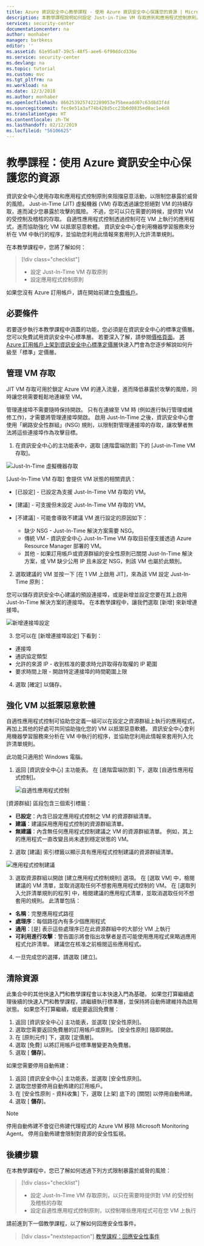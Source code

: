 ```yaml
---
title: Azure 資訊安全中心教學課程 - 使用 Azure 資訊安全中心保護您的資源 | Microsoft Docs
description: 本教學課程說明如何設定 Just-in-Time VM 存取原則和應用程式控制原則。
services: security-center
documentationcenter: na
author: monhaber
manager: barbkess
editor: ''
ms.assetid: 61e95a87-39c5-48f5-aee6-6f90ddcd336e
ms.service: security-center
ms.devlang: na
ms.topic: tutorial
ms.custom: mvc
ms.tgt_pltfrm: na
ms.workload: na
ms.date: 12/3/2018
ms.author: monhaber
ms.openlocfilehash: 8662539257422289053e75beeadd07c63d8d3f4d
ms.sourcegitcommit: fec0e51a3af74b428d5cc23b6d0835ed0ac1e4d8
ms.translationtype: HT
ms.contentlocale: zh-TW
ms.lasthandoff: 02/12/2019
ms.locfileid: "56106625"
---
```

# <a name="tutorial-protect-your-resources-with-azure-security-center"></a>教學課程：使用 Azure 資訊安全中心保護您的資源
資訊安全中心使用存取和應用程式控制原則來阻擋惡意活動，以限制您暴露於威脅的風險。 Just-in-Time (JIT) 虛擬機器 (VM) 存取透過讓您拒絕對 VM 的持續存取，進而減少您暴露於攻擊的風險。 不過，您可以只在需要的時候，提供對 VM 的受控制及稽核的存取。 自適性應用程式控制透過控制可在 VM 上執行的應用程式，進而協助強化 VM 以抵禦惡意軟體。 資訊安全中心會利用機器學習服務來分析在 VM 中執行的程序，並協助您利用此情報來套用列入允許清單規則。

在本教學課程中，您將了解如何：

> [!div class="checklist"]
> * 設定 Just-In-Time VM 存取原則
> * 設定應用程式控制原則

如果您沒有 Azure 訂用帳戶，請在開始前建立[免費帳戶](https://azure.microsoft.com/pricing/free-trial/)。

## <a name="prerequisites"></a>必要條件
若要逐步執行本教學課程中涵蓋的功能，您必須是在資訊安全中心的標準定價層。 您可以免費試用資訊安全中心標準層。 若要深入了解，請參閱[價格頁面](https://azure.microsoft.com/pricing/details/security-center/)。 [將 Azure 訂用帳戶上架到資訊安全中心標準定價層](security-center-get-started.md)快速入門會為您逐步解說如何升級至「標準」定價層。

## <a name="manage-vm-access"></a>管理 VM 存取
JIT VM 存取可用於鎖定 Azure VM 的連入流量，進而降低暴露於攻擊的風險，同時讓您視需要輕鬆地連線至 VM。

管理連接埠不需要隨時保持開啟。 只有在連線至 VM 時 (例如進行執行管理或維修工作)，才需要將管理連接埠開啟。 啟用 Just-In-Time 之後，資訊安全中心會使用「網路安全性群組」(NSG) 規則，以限制對管理連接埠的存取，讓攻擊者無法將這些連接埠作為攻擊目標。

1. 在資訊安全中心的主功能表中，選取 [進階雲端防禦] 下的 [Just-in-Time VM 存取]。

  ![Just-In-Time 虛擬機器存取][1]

  [Just-In-Time VM 存取] 會提供 VM 狀態的相關資訊：

  - [已設定] - 已設定為支援 Just-In-Time VM 存取的 VM。
  - [建議] - 可支援但未設定 Just-In-Time VM 存取的 VM。
  - [不建議] - 可能會導致不建議 VM 進行設定的原因如下：

    - 缺少 NSG - Just-In-Time 解決方案需要 NSG。
    - 傳統 VM - 資訊安全中心 Just-In-Time VM 存取目前僅支援透過 Azure Resource Manager 部署的 VM。
    - 其他 - 如果訂用帳戶或資源群組的安全性原則已關閉 Just-In-Time 解決方案，或 VM 缺少公用 IP 且未設定 NSG，則該 VM 也屬於此類別。

2. 選取建議的 VM 並按一下 [在 1 VM 上啟用 JIT]，來為該 VM 設定 Just-In-Time 原則：

  您可以儲存資訊安全中心建議的預設連接埠，或是新增並設定您要在其上啟用 Just-In-Time 解決方案的連接埠。 在本教學課程中，讓我們選取 [新增] 來新增連接埠。

  ![新增連接埠設定][2]

3. 您可以在 [新增連接埠設定] 下看到：

  - 連接埠
  - 通訊協定類型
  - 允許的來源 IP - 收到核准的要求時允許取得存取權的 IP 範圍
  - 要求時間上限 - 開啟特定連接埠的時間範圍上限

4. 選取 [確定] 以儲存。

## <a name="harden-vms-against-malware"></a>強化 VM 以抵禦惡意軟體
自適性應用程式控制可協助您定義一組可以在設定之資源群組上執行的應用程式，再加上其他的好處可共同協助強化您的 VM 以抵禦惡意軟體。 資訊安全中心會利用機器學習服務來分析在 VM 中執行的程序，並協助您利用此情報來套用列入允許清單規則。

此功能只適用於 Windows 電腦。

1. 返回 [資訊安全中心] 主功能表。 在 [進階雲端防禦] 下，選取 [自適性應用程式控制]。

   ![自適性應用程式控制][3]

  [資源群組] 區段包含三個索引標籤：

  - **已設定**：內含已設定應用程式控制之 VM 的資源群組清單。
  - **建議**：建議採用應用程式控制的資源群組清單。
  - **無建議**：內含無任何應用程式控制建議之 VM 的資源群組清單。 例如，其上的應用程式一直改變且尚未達到穩定狀態的 VM。

2. 選取 [建議] 索引標籤以顯示具有應用程式控制建議的資源群組清單。

  ![應用程式控制建議][4]

3. 選取資源群組以開啟 [建立應用程式控制規則] 選項。 在 [選取 VM] 中，檢閱建議的 VM 清單，並取消選取任何不想套用應用程式控制的 VM。 在 [選取列入允許清單規則的程序] 中，檢閱建議的應用程式清單，並取消選取任何不想套用的規則。 此清單包括：

  - **名稱**：完整應用程式路徑
  - **處理序**：每個路徑內有多少個應用程式
  - **通用**：[是] 表示這些處理序已在此資源群組中的大部分 VM 上執行
  - **可利用進行攻擊**：警告圖示將會指出攻擊者是否可能使用應用程式來略過應用程式允許清單。 建議您在核准之前檢閱這些應用程式。

4. 一旦完成您的選擇，請選取 [建立]。

## <a name="clean-up-resources"></a>清除資源
此集合中的其他快速入門和教學課程會以本快速入門為基礎。 如果您打算繼續處理後續的快速入門和教學課程，請繼續執行標準層，並保持將自動佈建維持為啟用狀態。 如果您不打算繼續，或是要返回免費層：

1. 返回 [資訊安全中心] 主功能表，並選取 [安全性原則]。
2. 選取您需要返回免費層的訂用帳戶或原則。 [安全性原則] 隨即開啟。
3. 在 [原則元件] 下，選取 [定價層]。
4. 選取 [免費] 以將訂用帳戶從標準層變更為免費層。
5. 選取 [ **儲存**]。

如果您需要停用自動佈建：

1. 返回 [資訊安全中心] 主功能表，並選取 [安全性原則]。
2. 選取您想要停用自動佈建的訂用帳戶。
3. 在 [安全性原則 - 資料收集] 下，選取 [上架] 底下的 [關閉] 以停用自動佈建。
4. 選取 [ **儲存**]。

>[!NOTE]
> 停用自動佈建不會從已佈建代理程式的 Azure VM 移除 Microsoft Monitoring Agent。 停用自動佈建會限制對資源的安全性監視。
>

## <a name="next-steps"></a>後續步驟
在本教學課程中，您已了解如何透過下列方式限制暴露於威脅的風險：

> [!div class="checklist"]
> * 設定 Just-In-Time VM 存取原則，以只在需要時提供對 VM 的受控制及稽核的存取
> * 設定自適性應用程式控制原則，以控制哪些應用程式可在您 VM 上執行

請前進到下一個教學課程，以了解如何回應安全性事件。

> [!div class="nextstepaction"]
> [教學課程：回應安全性事件](tutorial-security-incident.md)

<!--Image references-->
[1]: ./media/tutorial-protect-resources/just-in-time-vm-access.png
[2]: ./media/tutorial-protect-resources/add-port.png
[3]: ./media/tutorial-protect-resources/adaptive-application-control-options.png
[4]: ./media/tutorial-protect-resources/recommended-resource-groups.png
